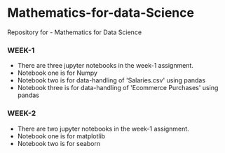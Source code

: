 # Mathematics-for-data-Science
Repository for - Mathematics for Data Science 

### WEEK-1

* There are three jupyter notebooks in the week-1 assignment.
* Notebook one is for Numpy
* Notebook two is for data-handling of 'Salaries.csv' using pandas
* Notebook three is for data-handling of 'Ecommerce Purchases' using pandas

### WEEK-2

* There are two jupyter notebooks in the week-1 assignment.
* Notebook one is for matplotlib
* Notebook two is for seaborn

